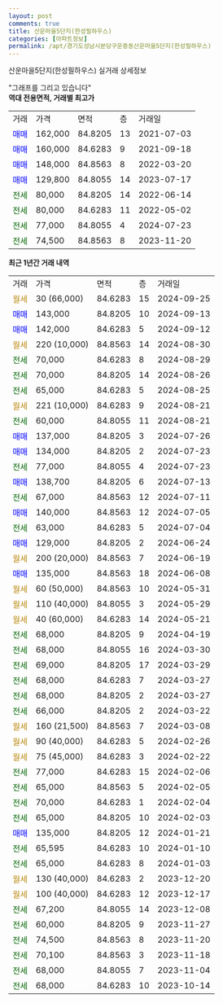 ```yaml
---
layout: post
comments: true
title: 산운마을5단지(한성필하우스)
categories: [아파트정보]
permalink: /apt/경기도성남시분당구운중동산운마을5단지(한성필하우스)
---
```


산운마을5단지(한성필하우스) 실거래 상세정보

<script type="text/javascript">
  google.charts.load('current', {'packages':['line', 'corechart']});
  google.charts.setOnLoadCallback(drawChart);

  function drawChart() {
    var data = new google.visualization.DataTable();
    data.addColumn('date', '거래일');
    data.addColumn('number', "매매");
    data.addColumn('number', "전세");
    data.addColumn('number', "전매");

    data.addRows([[new Date(Date.parse("2024-09-25")), null, null, null], [new Date(Date.parse("2024-09-13")), 143000, null, null], [new Date(Date.parse("2024-09-12")), 142000, null, null], [new Date(Date.parse("2024-08-30")), null, null, null], [new Date(Date.parse("2024-08-29")), null, 70000, null], [new Date(Date.parse("2024-08-26")), null, 70000, null], [new Date(Date.parse("2024-08-25")), null, 65000, null], [new Date(Date.parse("2024-08-21")), null, null, null], [new Date(Date.parse("2024-08-21")), null, 60000, null], [new Date(Date.parse("2024-07-26")), 137000, null, null], [new Date(Date.parse("2024-07-23")), 134000, null, null], [new Date(Date.parse("2024-07-23")), null, 77000, null], [new Date(Date.parse("2024-07-13")), 138700, null, null], [new Date(Date.parse("2024-07-11")), null, 67000, null], [new Date(Date.parse("2024-07-05")), 140000, null, null], [new Date(Date.parse("2024-07-04")), null, 63000, null], [new Date(Date.parse("2024-06-24")), 129000, null, null], [new Date(Date.parse("2024-06-19")), null, null, null], [new Date(Date.parse("2024-06-08")), 135000, null, null], [new Date(Date.parse("2024-05-31")), null, null, null], [new Date(Date.parse("2024-05-29")), null, null, null], [new Date(Date.parse("2024-05-21")), null, null, null], [new Date(Date.parse("2024-04-19")), null, 68000, null], [new Date(Date.parse("2024-03-30")), null, 68000, null], [new Date(Date.parse("2024-03-29")), null, 69000, null], [new Date(Date.parse("2024-03-27")), null, 68000, null], [new Date(Date.parse("2024-03-27")), null, 68000, null], [new Date(Date.parse("2024-03-22")), null, 66000, null], [new Date(Date.parse("2024-03-08")), null, null, null], [new Date(Date.parse("2024-02-26")), null, null, null], [new Date(Date.parse("2024-02-22")), null, null, null], [new Date(Date.parse("2024-02-06")), null, 77000, null], [new Date(Date.parse("2024-02-05")), null, 65000, null], [new Date(Date.parse("2024-02-04")), null, 70000, null], [new Date(Date.parse("2024-02-03")), null, 65000, null], [new Date(Date.parse("2024-01-21")), 135000, null, null], [new Date(Date.parse("2024-01-10")), null, 65595, null], [new Date(Date.parse("2024-01-03")), null, 65000, null], [new Date(Date.parse("2023-12-20")), null, null, null], [new Date(Date.parse("2023-12-17")), null, null, null], [new Date(Date.parse("2023-12-08")), null, 67200, null], [new Date(Date.parse("2023-11-27")), null, 60000, null], [new Date(Date.parse("2023-11-20")), null, 74500, null], [new Date(Date.parse("2023-11-18")), null, 70100, null], [new Date(Date.parse("2023-11-04")), null, 68000, null], [new Date(Date.parse("2023-10-14")), null, 68000, null]]);

    var options = {
      hAxis: {
        format: 'yyyy/MM/dd'
      },    
      lineWidth: 0,
      pointsVisible: true,    
      title: '최근 1년간 유형별 실거래가 분포',
      legend: { position: 'bottom' }
    };

    var formatter = new google.visualization.NumberFormat({pattern:'###,###'} );
    formatter.format(data, 1);
    formatter.format(data, 2);
    
    setTimeout(function() {
        var chart = new google.visualization.LineChart(document.getElementById('columnchart_material'));
        chart.draw(data, (options));
        document.getElementById('loading').style.display = 'none';
    }, 200);
  }
</script>


<div id="loading" style="z-index:20; display: block; margin-left: 0px">"그래프를 그리고 있습니다"</div>
<div id="columnchart_material" style="width: 95%; margin-left: 0px; display: block"></div>
<!-- contents start -->
<b>역대 전용면적, 거래별 최고가</b>
<table class="sortable">
    <tr>
      <td>거래</td>
      <td>가격</td>
      <td>면적</td>
      <td>층</td>
      <td>거래일</td>
    </tr>
        <tr>
          <td><a style="color: blue">매매</a></td>
          <td>162,000</td>
          <td>84.8205</td>
          <td>13</td>
          <td>2021-07-03</td>
        </tr>            <tr>
          <td><a style="color: blue">매매</a></td>
          <td>160,000</td>
          <td>84.6283</td>
          <td>9</td>
          <td>2021-09-18</td>
        </tr>            <tr>
          <td><a style="color: blue">매매</a></td>
          <td>148,000</td>
          <td>84.8563</td>
          <td>8</td>
          <td>2022-03-20</td>
        </tr>            <tr>
          <td><a style="color: blue">매매</a></td>
          <td>129,800</td>
          <td>84.8055</td>
          <td>14</td>
          <td>2023-07-17</td>
        </tr>        
        <tr>
              <td><a style="color: darkgreen">전세</a></td>
              <td>80,000</td>
              <td>84.8205</td>
              <td>14</td>
              <td>2022-06-14</td>
            </tr>            <tr>
              <td><a style="color: darkgreen">전세</a></td>
              <td>80,000</td>
              <td>84.6283</td>
              <td>11</td>
              <td>2022-05-02</td>
            </tr>            <tr>
              <td><a style="color: darkgreen">전세</a></td>
              <td>77,000</td>
              <td>84.8055</td>
              <td>4</td>
              <td>2024-07-23</td>
            </tr>            <tr>
              <td><a style="color: darkgreen">전세</a></td>
              <td>74,500</td>
              <td>84.8563</td>
              <td>8</td>
              <td>2023-11-20</td>
            </tr>        
    
</table>

<b>최근 1년간 거래 내역</b>

<table class="sortable">
    <tr>
      <td>거래</td>
      <td>가격</td>
      <td>면적</td>
      <td>층</td>
      <td>거래일</td>
    </tr>
    <tr>
      <td><a style="color: darkgoldenrod">월세</a></td>
      <td>30 (66,000)</td>
      <td>84.6283</td>
      <td>15</td>
      <td>2024-09-25</td>
    </tr>          <tr>
      <td><a style="color: blue">매매</a></td>
      <td>143,000</td>
      <td>84.8205</td>
      <td>10</td>
      <td>2024-09-13</td>
    </tr>          <tr>
      <td><a style="color: blue">매매</a></td>
      <td>142,000</td>
      <td>84.6283</td>
      <td>5</td>
      <td>2024-09-12</td>
    </tr>          <tr>
      <td><a style="color: darkgoldenrod">월세</a></td>
      <td>220 (10,000)</td>
      <td>84.8563</td>
      <td>14</td>
      <td>2024-08-30</td>
    </tr>          <tr>
      <td><a style="color: darkgreen">전세</a></td>
      <td>70,000</td>
      <td>84.6283</td>
      <td>8</td>
      <td>2024-08-29</td>
    </tr>          <tr>
      <td><a style="color: darkgreen">전세</a></td>
      <td>70,000</td>
      <td>84.8205</td>
      <td>14</td>
      <td>2024-08-26</td>
    </tr>          <tr>
      <td><a style="color: darkgreen">전세</a></td>
      <td>65,000</td>
      <td>84.6283</td>
      <td>5</td>
      <td>2024-08-25</td>
    </tr>          <tr>
      <td><a style="color: darkgoldenrod">월세</a></td>
      <td>221 (10,000)</td>
      <td>84.6283</td>
      <td>9</td>
      <td>2024-08-21</td>
    </tr>          <tr>
      <td><a style="color: darkgreen">전세</a></td>
      <td>60,000</td>
      <td>84.8055</td>
      <td>11</td>
      <td>2024-08-21</td>
    </tr>          <tr>
      <td><a style="color: blue">매매</a></td>
      <td>137,000</td>
      <td>84.8205</td>
      <td>3</td>
      <td>2024-07-26</td>
    </tr>          <tr>
      <td><a style="color: blue">매매</a></td>
      <td>134,000</td>
      <td>84.8205</td>
      <td>2</td>
      <td>2024-07-23</td>
    </tr>          <tr>
      <td><a style="color: darkgreen">전세</a></td>
      <td>77,000</td>
      <td>84.8055</td>
      <td>4</td>
      <td>2024-07-23</td>
    </tr>          <tr>
      <td><a style="color: blue">매매</a></td>
      <td>138,700</td>
      <td>84.8205</td>
      <td>6</td>
      <td>2024-07-13</td>
    </tr>          <tr>
      <td><a style="color: darkgreen">전세</a></td>
      <td>67,000</td>
      <td>84.8563</td>
      <td>12</td>
      <td>2024-07-11</td>
    </tr>          <tr>
      <td><a style="color: blue">매매</a></td>
      <td>140,000</td>
      <td>84.8563</td>
      <td>12</td>
      <td>2024-07-05</td>
    </tr>          <tr>
      <td><a style="color: darkgreen">전세</a></td>
      <td>63,000</td>
      <td>84.6283</td>
      <td>5</td>
      <td>2024-07-04</td>
    </tr>          <tr>
      <td><a style="color: blue">매매</a></td>
      <td>129,000</td>
      <td>84.8205</td>
      <td>2</td>
      <td>2024-06-24</td>
    </tr>          <tr>
      <td><a style="color: darkgoldenrod">월세</a></td>
      <td>200 (20,000)</td>
      <td>84.8563</td>
      <td>7</td>
      <td>2024-06-19</td>
    </tr>          <tr>
      <td><a style="color: blue">매매</a></td>
      <td>135,000</td>
      <td>84.8563</td>
      <td>18</td>
      <td>2024-06-08</td>
    </tr>          <tr>
      <td><a style="color: darkgoldenrod">월세</a></td>
      <td>60 (50,000)</td>
      <td>84.8563</td>
      <td>10</td>
      <td>2024-05-31</td>
    </tr>          <tr>
      <td><a style="color: darkgoldenrod">월세</a></td>
      <td>110 (40,000)</td>
      <td>84.8055</td>
      <td>3</td>
      <td>2024-05-29</td>
    </tr>          <tr>
      <td><a style="color: darkgoldenrod">월세</a></td>
      <td>40 (60,000)</td>
      <td>84.6283</td>
      <td>14</td>
      <td>2024-05-21</td>
    </tr>          <tr>
      <td><a style="color: darkgreen">전세</a></td>
      <td>68,000</td>
      <td>84.8205</td>
      <td>9</td>
      <td>2024-04-19</td>
    </tr>          <tr>
      <td><a style="color: darkgreen">전세</a></td>
      <td>68,000</td>
      <td>84.8055</td>
      <td>16</td>
      <td>2024-03-30</td>
    </tr>          <tr>
      <td><a style="color: darkgreen">전세</a></td>
      <td>69,000</td>
      <td>84.8205</td>
      <td>17</td>
      <td>2024-03-29</td>
    </tr>          <tr>
      <td><a style="color: darkgreen">전세</a></td>
      <td>68,000</td>
      <td>84.6283</td>
      <td>7</td>
      <td>2024-03-27</td>
    </tr>          <tr>
      <td><a style="color: darkgreen">전세</a></td>
      <td>68,000</td>
      <td>84.8205</td>
      <td>2</td>
      <td>2024-03-27</td>
    </tr>          <tr>
      <td><a style="color: darkgreen">전세</a></td>
      <td>66,000</td>
      <td>84.8205</td>
      <td>2</td>
      <td>2024-03-22</td>
    </tr>          <tr>
      <td><a style="color: darkgoldenrod">월세</a></td>
      <td>160 (21,500)</td>
      <td>84.8563</td>
      <td>7</td>
      <td>2024-03-08</td>
    </tr>          <tr>
      <td><a style="color: darkgoldenrod">월세</a></td>
      <td>90 (40,000)</td>
      <td>84.6283</td>
      <td>5</td>
      <td>2024-02-26</td>
    </tr>          <tr>
      <td><a style="color: darkgoldenrod">월세</a></td>
      <td>75 (45,000)</td>
      <td>84.6283</td>
      <td>3</td>
      <td>2024-02-22</td>
    </tr>          <tr>
      <td><a style="color: darkgreen">전세</a></td>
      <td>77,000</td>
      <td>84.6283</td>
      <td>15</td>
      <td>2024-02-06</td>
    </tr>          <tr>
      <td><a style="color: darkgreen">전세</a></td>
      <td>65,000</td>
      <td>84.8563</td>
      <td>5</td>
      <td>2024-02-05</td>
    </tr>          <tr>
      <td><a style="color: darkgreen">전세</a></td>
      <td>70,000</td>
      <td>84.6283</td>
      <td>1</td>
      <td>2024-02-04</td>
    </tr>          <tr>
      <td><a style="color: darkgreen">전세</a></td>
      <td>65,000</td>
      <td>84.8205</td>
      <td>10</td>
      <td>2024-02-03</td>
    </tr>          <tr>
      <td><a style="color: blue">매매</a></td>
      <td>135,000</td>
      <td>84.8205</td>
      <td>12</td>
      <td>2024-01-21</td>
    </tr>          <tr>
      <td><a style="color: darkgreen">전세</a></td>
      <td>65,595</td>
      <td>84.6283</td>
      <td>10</td>
      <td>2024-01-10</td>
    </tr>          <tr>
      <td><a style="color: darkgreen">전세</a></td>
      <td>65,000</td>
      <td>84.6283</td>
      <td>8</td>
      <td>2024-01-03</td>
    </tr>          <tr>
      <td><a style="color: darkgoldenrod">월세</a></td>
      <td>130 (40,000)</td>
      <td>84.6283</td>
      <td>2</td>
      <td>2023-12-20</td>
    </tr>          <tr>
      <td><a style="color: darkgoldenrod">월세</a></td>
      <td>100 (40,000)</td>
      <td>84.6283</td>
      <td>12</td>
      <td>2023-12-17</td>
    </tr>          <tr>
      <td><a style="color: darkgreen">전세</a></td>
      <td>67,200</td>
      <td>84.8055</td>
      <td>14</td>
      <td>2023-12-08</td>
    </tr>          <tr>
      <td><a style="color: darkgreen">전세</a></td>
      <td>60,000</td>
      <td>84.8205</td>
      <td>9</td>
      <td>2023-11-27</td>
    </tr>          <tr>
      <td><a style="color: darkgreen">전세</a></td>
      <td>74,500</td>
      <td>84.8563</td>
      <td>8</td>
      <td>2023-11-20</td>
    </tr>          <tr>
      <td><a style="color: darkgreen">전세</a></td>
      <td>70,100</td>
      <td>84.8563</td>
      <td>3</td>
      <td>2023-11-18</td>
    </tr>          <tr>
      <td><a style="color: darkgreen">전세</a></td>
      <td>68,000</td>
      <td>84.8055</td>
      <td>7</td>
      <td>2023-11-04</td>
    </tr>          <tr>
      <td><a style="color: darkgreen">전세</a></td>
      <td>68,000</td>
      <td>84.6283</td>
      <td>10</td>
      <td>2023-10-14</td>
    </tr>      </table>
<!-- contents end -->    

